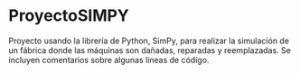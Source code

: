 # ProyectoSIMPY

Proyecto usando la librería de Python, SimPy, para realizar la simulación de un fábrica donde las máquinas son dañadas, reparadas y reemplazadas. Se incluyen comentarios sobre algunas lineas de código.
